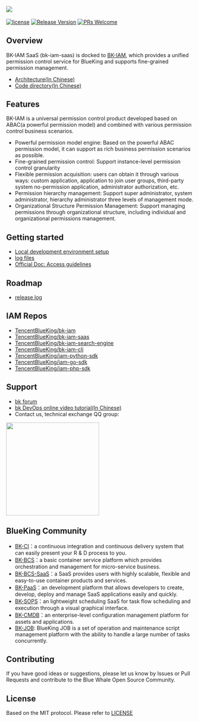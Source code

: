 ![](docs/resource/img/bk_iam_en.png)
---

[![license](https://img.shields.io/badge/license-MIT-brightgreen.svg?style=flat)](https://github.com/TencentBlueKing/bk-iam-saas/blob/master/LICENSE.txt) [![Release Version](https://img.shields.io/badge/release-1.5.0-brightgreen.svg)](https://github.com/TencentBlueKing/bk-iam-saas/releases) [![PRs Welcome](https://img.shields.io/badge/PRs-welcome-brightgreen.svg)](https://github.com/TencentBlueKing/bk-iam-saas/pulls)

## Overview

BK-IAM SaaS (bk-iam-saas) is docked to [BK-IAM](https://github.com/TencentBlueKing/bk-iam), which provides a unified permission control service for BlueKing and supports fine-grained permission management.

- [Architecture(In Chinese)](./docs/overview/architecture.md)
- [Code directory(In Chinese)](./docs/overview/project_codes.md)


## Features

BK-IAM is a universal permission control product developed based on ABAC(a powerful permission model) and combined with various permission control business scenarios.

- Powerful permission model engine: Based on the powerful ABAC permission model, it can support as rich business permission scenarios as possible.
- Fine-grained permission control: Support instance-level permission control granularity
- Flexible permission acquisition: users can obtain it through various ways: custom application, application to join user groups, third-party system no-permission application, administrator authorization, etc.
- Permission hierarchy management: Support super administrator, system administrator, hierarchy administrator three levels of management mode.
- Organizational Structure Permission Management: Support managing permissions through organizational structure, including individual and organizational permissions management.


## Getting started

- [Local development environment setup](./docs/quick_start/develop.md)
- [log files](https://bk.tencent.com/docs/document/6.0/160/8398?r=1)
- [Official Doc: Access guidelines
](https://bk.tencent.com/docs/document/6.0/160/8391)

## Roadmap

- [release log](./release.md)

## IAM Repos

- [TencentBlueKing/bk-iam](https://github.com/TencentBlueKing/bk-iam)
- [TencentBlueKing/bk-iam-saas](https://github.com/TencentBlueKing/bk-iam-saas)
- [TencentBlueKing/bk-iam-search-engine](https://github.com/TencentBlueKing/bk-iam-search-engine)
- [TencentBlueKing/bk-iam-cli](https://github.com/TencentBlueKing/bk-iam-cli)
- [TencentBlueKing/iam-python-sdk](https://github.com/TencentBlueKing/iam-python-sdk)
- [TencentBlueKing/iam-go-sdk](https://github.com/TencentBlueKing/iam-go-sdk)
- [TencentBlueKing/iam-php-sdk](https://github.com/TencentBlueKing/iam-php-sdk)

## Support

- [bk forum](https://bk.tencent.com/s-mart/community)
- [bk DevOps online video tutorial(In Chinese)](https://cloud.tencent.com/developer/edu/major-100008)
- Contact us, technical exchange QQ group:

<img src="https://github.com/Tencent/bk-PaaS/raw/master/docs/resource/img/bk_qq_group.png" width="250" hegiht="250" align=center />


## BlueKing Community

- [BK-CI](https://github.com/Tencent/bk-ci)：a continuous integration and continuous delivery system that can easily present your R & D process to you.
- [BK-BCS](https://github.com/Tencent/bk-bcs)：a basic container service platform which provides orchestration and management for micro-service business.
- [BK-BCS-SaaS](https://github.com/Tencent/bk-bcs-saas)：a SaaS provides users with highly scalable, flexible and easy-to-use container products and services.
- [BK-PaaS](https://github.com/Tencent/bk-PaaS)：an development platform that allows developers to create, develop, deploy and manage SaaS applications easily and quickly.
- [BK-SOPS](https://github.com/Tencent/bk-sops)：an lightweight scheduling SaaS  for task flow scheduling and execution through a visual graphical interface.
- [BK-CMDB](https://github.com/Tencent/bk-cmdb)：an enterprise-level configuration management platform for assets and applications.
- [BK-JOB](https://github.com/Tencent/bk-job): BlueKing JOB is a set of operation and maintenance script management platform with the ability to handle a large number of tasks concurrently.

## Contributing

If you have good ideas or suggestions, please let us know by Issues or Pull Requests and contribute to the Blue Whale Open Source Community.

## License

Based on the MIT protocol. Please refer to [LICENSE](LICENSE.txt)
